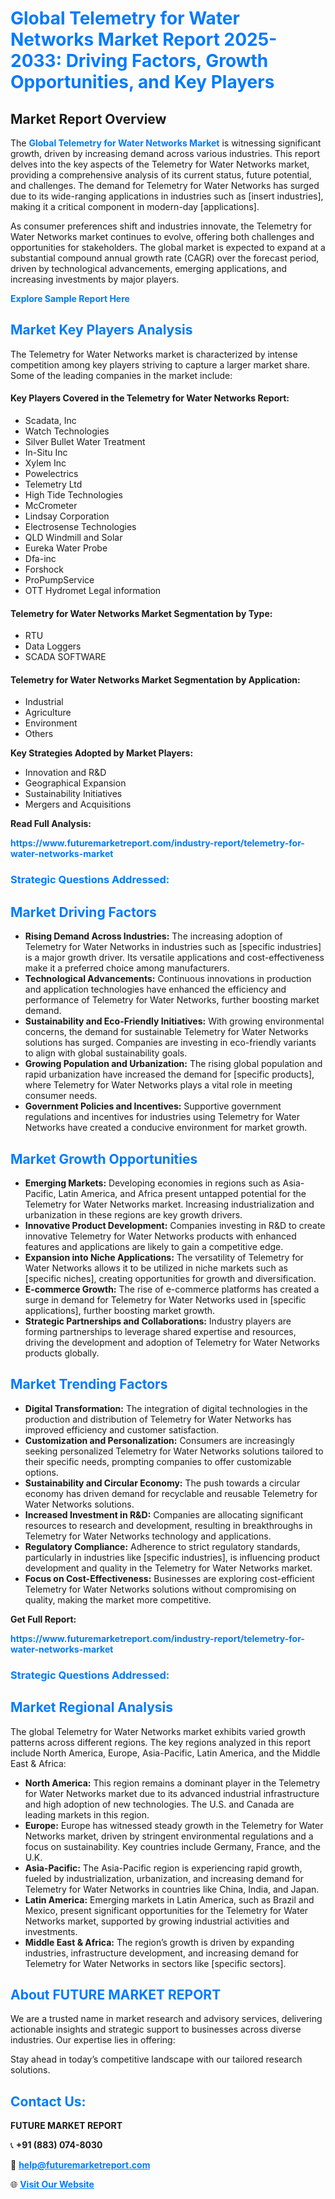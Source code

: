 <h1 style="color: #007BFF;">Global Telemetry for Water Networks Market Report 2025-2033: Driving Factors, Growth Opportunities, and Key Players</h1>

<section id="overview">
<h2>Market Report Overview</h2>
<p>The <a href="https://www.futuremarketreport.com/industry-report/telemetry-for-water-networks-market" style="color: #007BFF; text-decoration: none;"><strong>Global Telemetry for Water Networks Market</strong></a> is witnessing significant growth, driven by increasing demand across various industries. This report delves into the key aspects of the Telemetry for Water Networks market, providing a comprehensive analysis of its current status, future potential, and challenges. The demand for Telemetry for Water Networks has surged due to its wide-ranging applications in industries such as [insert industries], making it a critical component in modern-day [applications].</p>
<p>As consumer preferences shift and industries innovate, the Telemetry for Water Networks market continues to evolve, offering both challenges and opportunities for stakeholders. The global market is expected to expand at a substantial compound annual growth rate (CAGR) over the forecast period, driven by technological advancements, emerging applications, and increasing investments by major players.</p>
</section>

<section id="overview">
<p><a href="https://www.futuremarketreport.com/request-sample/reportId=105149" style="color: #007BFF; text-decoration: none;"><strong>Explore Sample Report Here</strong></a></p>
</section>

<section id="key-players">
<h2 style="color: #007BFF;">Market Key Players Analysis</h2>
<p>The Telemetry for Water Networks market is characterized by intense competition among key players striving to capture a larger market share. Some of the leading companies in the market include:</p>
<h4>Key Players Covered in the Telemetry for Water Networks Report:</h4>
<ul><li>Scadata, Inc</li><li>Watch Technologies</li><li>Silver Bullet Water Treatment</li><li>In-Situ Inc</li><li>Xylem Inc</li><li>Powelectrics</li><li>Telemetry Ltd</li><li>High Tide Technologies</li><li>McCrometer</li><li>Lindsay Corporation</li><li>Electrosense Technologies</li><li>QLD Windmill and Solar</li><li>Eureka Water Probe</li><li>Dfa-inc</li><li>Forshock</li><li>ProPumpService</li><li>OTT Hydromet Legal information</li></ul>
<h4>Telemetry for Water Networks Market Segmentation by Type:</h4>
<ul><li>RTU</li><li>Data Loggers</li><li>SCADA SOFTWARE</li></ul>

<h4>Telemetry for Water Networks Market Segmentation by Application:</h4>
<ul><li>Industrial</li><li>Agriculture</li><li>Environment</li><li>Others</li></ul>
<p><strong>Key Strategies Adopted by Market Players:</strong></p>
<ul>
<li>Innovation and R&D</li>
<li>Geographical Expansion</li>
<li>Sustainability Initiatives</li>
<li>Mergers and Acquisitions</li>
</ul>
</section>

<section>
<p><strong>Read Full Analysis: </strong></p><a href="https://www.futuremarketreport.com/industry-report/telemetry-for-water-networks-market" style="color: #007BFF; text-decoration: none;"><strong>https://www.futuremarketreport.com/industry-report/telemetry-for-water-networks-market</strong></a>
<h3 style="color: #007BFF;">Strategic Questions Addressed:</h3>
</section>

<section id="driving-factors">
<h2 style="color: #007BFF;">Market Driving Factors</h2>
<ul>
<li><strong>Rising Demand Across Industries:</strong> The increasing adoption of Telemetry for Water Networks in industries such as [specific industries] is a major growth driver. Its versatile applications and cost-effectiveness make it a preferred choice among manufacturers.</li>
<li><strong>Technological Advancements:</strong> Continuous innovations in production and application technologies have enhanced the efficiency and performance of Telemetry for Water Networks, further boosting market demand.</li>
<li><strong>Sustainability and Eco-Friendly Initiatives:</strong> With growing environmental concerns, the demand for sustainable Telemetry for Water Networks solutions has surged. Companies are investing in eco-friendly variants to align with global sustainability goals.</li>
<li><strong>Growing Population and Urbanization:</strong> The rising global population and rapid urbanization have increased the demand for [specific products], where Telemetry for Water Networks plays a vital role in meeting consumer needs.</li>
<li><strong>Government Policies and Incentives:</strong> Supportive government regulations and incentives for industries using Telemetry for Water Networks have created a conducive environment for market growth.</li>
</ul>
</section>

<section id="growth-opportunities">
<h2 style="color: #007BFF;">Market Growth Opportunities</h2>
<ul>
<li><strong>Emerging Markets:</strong> Developing economies in regions such as Asia-Pacific, Latin America, and Africa present untapped potential for the Telemetry for Water Networks market. Increasing industrialization and urbanization in these regions are key growth drivers.</li>
<li><strong>Innovative Product Development:</strong> Companies investing in R&D to create innovative Telemetry for Water Networks products with enhanced features and applications are likely to gain a competitive edge.</li>
<li><strong>Expansion into Niche Applications:</strong> The versatility of Telemetry for Water Networks allows it to be utilized in niche markets such as [specific niches], creating opportunities for growth and diversification.</li>
<li><strong>E-commerce Growth:</strong> The rise of e-commerce platforms has created a surge in demand for Telemetry for Water Networks used in [specific applications], further boosting market growth.</li>
<li><strong>Strategic Partnerships and Collaborations:</strong> Industry players are forming partnerships to leverage shared expertise and resources, driving the development and adoption of Telemetry for Water Networks products globally.</li>
</ul>
</section>

<section id="trending-factors">
<h2 style="color: #007BFF;">Market Trending Factors</h2>
<ul>
<li><strong>Digital Transformation:</strong> The integration of digital technologies in the production and distribution of Telemetry for Water Networks has improved efficiency and customer satisfaction.</li>
<li><strong>Customization and Personalization:</strong> Consumers are increasingly seeking personalized Telemetry for Water Networks solutions tailored to their specific needs, prompting companies to offer customizable options.</li>
<li><strong>Sustainability and Circular Economy:</strong> The push towards a circular economy has driven demand for recyclable and reusable Telemetry for Water Networks solutions.</li>
<li><strong>Increased Investment in R&D:</strong> Companies are allocating significant resources to research and development, resulting in breakthroughs in Telemetry for Water Networks technology and applications.</li>
<li><strong>Regulatory Compliance:</strong> Adherence to strict regulatory standards, particularly in industries like [specific industries], is influencing product development and quality in the Telemetry for Water Networks market.</li>
<li><strong>Focus on Cost-Effectiveness:</strong> Businesses are exploring cost-efficient Telemetry for Water Networks solutions without compromising on quality, making the market more competitive.</li>
</ul>
</section>

<section>
<p><strong>Get Full Report: </strong></p><a href="https://www.futuremarketreport.com/industry-report/telemetry-for-water-networks-market" style="color: #007BFF; text-decoration: none;"><strong>https://www.futuremarketreport.com/industry-report/telemetry-for-water-networks-market</strong></a>
<h3 style="color: #007BFF;">Strategic Questions Addressed:</h3>
</section>


<section id="regional-analysis">
<h2 style="color: #007BFF;">Market Regional Analysis</h2>
<p>The global Telemetry for Water Networks market exhibits varied growth patterns across different regions. The key regions analyzed in this report include North America, Europe, Asia-Pacific, Latin America, and the Middle East & Africa:</p>
<ul>
<li><strong>North America:</strong> This region remains a dominant player in the Telemetry for Water Networks market due to its advanced industrial infrastructure and high adoption of new technologies. The U.S. and Canada are leading markets in this region.</li>
<li><strong>Europe:</strong> Europe has witnessed steady growth in the Telemetry for Water Networks market, driven by stringent environmental regulations and a focus on sustainability. Key countries include Germany, France, and the U.K.</li>
<li><strong>Asia-Pacific:</strong> The Asia-Pacific region is experiencing rapid growth, fueled by industrialization, urbanization, and increasing demand for Telemetry for Water Networks in countries like China, India, and Japan.</li>
<li><strong>Latin America:</strong> Emerging markets in Latin America, such as Brazil and Mexico, present significant opportunities for the Telemetry for Water Networks market, supported by growing industrial activities and investments.</li>
<li><strong>Middle East & Africa:</strong> The region’s growth is driven by expanding industries, infrastructure development, and increasing demand for Telemetry for Water Networks in sectors like [specific sectors].</li>
</ul>
</section>

<footer>
<h2 style="color: #007BFF;">About FUTURE MARKET REPORT</h2>
<p>We are a trusted name in market research and advisory services, delivering actionable insights and strategic support to businesses across diverse industries. Our expertise lies in offering:</p>

<p>Stay ahead in today’s competitive landscape with our tailored research solutions.</p>

<h2 style="color: #007BFF;">Contact Us:</h2>
<p><strong>FUTURE MARKET REPORT</strong></p>
<p>📞 <strong>+91 (883) 074-8030</strong></p>
<p>📧 <strong><a href="mailto:help@futuremarketreport.com" style="color: #007BFF;">help@futuremarketreport.com</a></strong></p>
<p>🌐 <strong><a href="https://www.futuremarketreport.com/" style="color: #007BFF;">Visit Our Website</a></strong></p>
</footer>
